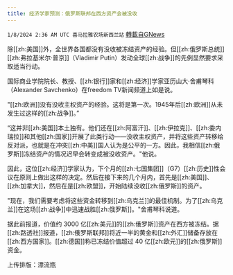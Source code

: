```yaml
---
title: 经济学家预测：俄罗斯联邦在西方资产会被没收
---
```

`1/8/2024 2:36 AM UTC 喜马拉雅农场新西兰站` [轉載自GNews](https://gnews.org/articles/2195069)

除[[zh:美国]]外，全世界各国都没有没收被冻结资产的经验。但[[zh:俄罗斯总统]][[zh:弗拉基米尔·普京]]（Vladimir Putin）发动全球[[zh:战争]]的先例显然要求采取适当行动。

国际商业学院院长、教授、[[zh:银行]]家和[[zh:经济]]学家亚历山大·舍甫琴科（Alexander Savchenko）在freedom TV新闻频道上如是说。

"[[zh:欧洲]]没有没收主权资产的经验。这将是第一次。1945年后[[zh:欧洲]]从未发生过这样的[[zh:战争]]。”

“这并非[[zh:美国]]本土独有。他们还在[[zh:阿富汗]]、[[zh:伊拉克]]、[[zh:委内瑞拉]]和其他[[zh:国家]]开展了此类行动——没收主权资产，并将这些资产转移给反对派，也就是在冲突[[zh:中美]]国人认为是公平的一方。因此，我相信[[zh:俄罗斯]]冻结资产的情况迟早会转变成被没收资产。"他说。

因此，这位[[zh:经济]]学家认为，下个月的[[zh:七国集团]]（G7）[[zh:历史]]性会议在原则上做出这样的决定。然后在接下来的几个月内，首先是[[zh:美国]]、[[zh:加拿大]]，然后在是[[zh:欧盟]]，开始陆续没收[[zh:俄罗斯]]的资产。

"现在，我们需要考虑将这些资金转移到[[zh:乌克兰]]的最佳机制。为了[[zh:乌克兰]]在这场[[zh:战争]]中迅速战胜[[zh:俄罗斯]]。"舍甫琴科说道。

据此前报道，价值约 3000 亿[[zh:美元]]的[[zh:俄罗斯]]资产在西方被冻结。据[[zh:路透社]]报道，[[zh:俄罗斯联邦]]将近一半的黄金和[[zh:外汇]]储备存放在[[zh:西方国家]]。[[zh:德国]]称已冻结价值超过 40 亿[[zh:欧元]]的[[zh:俄罗斯]]资金。

上传排版：漂流瓶
